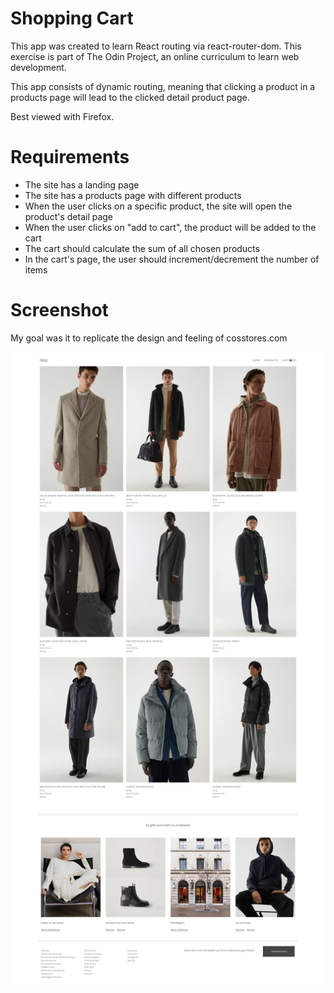 # Shopping Cart
This app was created to learn React routing via react-router-dom. This exercise is part of The Odin Project, an online curriculum to learn web development. 

This app consists of dynamic routing, meaning that clicking a product in a products page will lead to the clicked detail product page. 

Best viewed with Firefox.

# Requirements
- The site has a landing page
- The site has a products page with different products
- When the user clicks on a specific product, the site will open the product's detail page
- When the user clicks on "add to cart", the product will be added to the cart
- The cart should calculate the sum of all chosen products
- In the cart's page, the user should increment/decrement the number of items

# Screenshot
My goal was it to replicate the design and feeling of cosstores.com

![ALT screenshot](https://github.com/ngoc-truong/shopping-app/blob/master/src/images/screenshot-products-page.jpg)